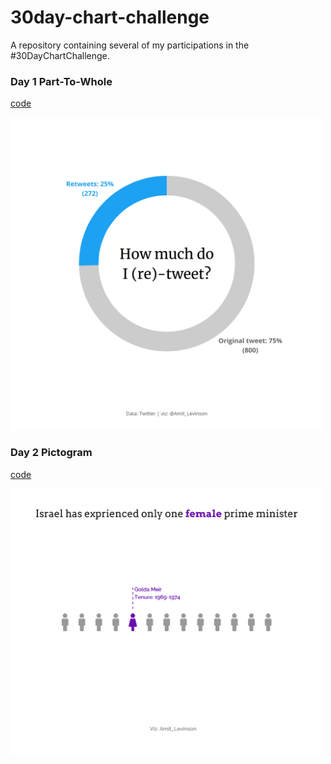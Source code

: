 # 30day-chart-challenge
A repository containing several of my participations in the #30DayChartChallenge.

### Day 1 Part-To-Whole

[code](https://github.com/AmitLevinson/30day-chart-challenge/blob/main/code_and_plots/01_part_to_whole/01_part_to_whole.R)

<img src="https://github.com/AmitLevinson/30day-chart-challenge/blob/main/code_and_plots/01_part_to_whole/retweet.png?raw=true" alt="a doughtnut chart showing Amit Levinson's tweeting vs retweeting. 25% (272 tweets) are retweets and 75% are original tweets (800 tweets)" width = 500>

### Day 2 Pictogram

[code](https://github.com/AmitLevinson/30day-chart-challenge/blob/main/code_and_plots/02_pictogram/pm.R)

<img src="https://github.com/AmitLevinson/30day-chart-challenge/blob/main/code_and_plots/02_pictogram/pm.png?raw=true" alt="A Pictogram of 13 individuals representing the 13 distinct Israeli prime ministers. One individuals is in purple, representing the only one -- Golda Meir" width = 500>